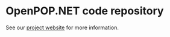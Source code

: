 OpenPOP.NET code repository
====

See our [project website](http://hpop.sourceforge.net/) for more information.
